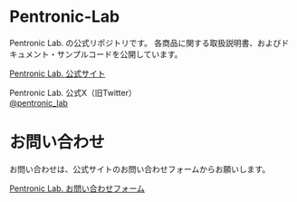 # Pentronic-Lab



Pentronic Lab. の公式リポジトリです。
各商品に関する取扱説明書、およびドキュメント・サンプルコードを公開しています。

[Pentronic Lab. 公式サイト](https://pentronic-lab.com/)

Pentronic Lab. 公式X（旧Twitter）  
[@pentronic_lab](https://twitter.com/pentronic_lab)


# お問い合わせ
お問い合わせは、公式サイトのお問い合わせフォームからお願いします。

[Pentronic Lab. お問い合わせフォーム](https://pentronic-lab.com/contact/)